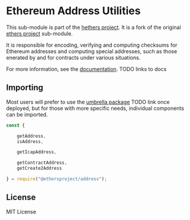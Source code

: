 Ethereum Address Utilities
==========================

This sub-module is part of the [hethers project](https://github.com/ethers-io/ethers.js).  It is a fork of the original [ethers project](https://github.com/ethers-io/ethers.js) sub-module.

It is responsible for encoding, verifying and computing checksums for
Ethereum addresses and computing special addresses, such as those
enerated by and for contracts under various situations.

For more information, see the [documentation](https://docs.ethers.io/v5/api/utils/address/). TODO links to docs

Importing
---------

Most users will prefer to use the [umbrella package](https://www.npmjs.com/package/ethers) TODO link once deployed,
but for those with more specific needs, individual components can be imported.

```javascript
const {

    getAddress,
    isAddress,

    getIcapAddress,

    getContractAddress,
    getCreate2Address

} = require("@ethersproject/address");
```

License
-------

MIT License
